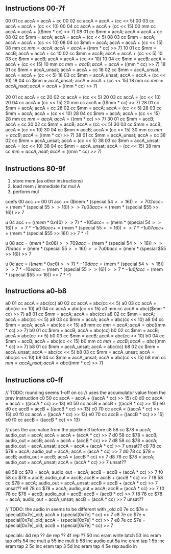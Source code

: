 ## Instructions 00-7f

00 01 cc  accA = accA + cc
00 02 cc  accA = accA + (cc << 5)
00 03 cc  accA = accA + (cc << 10)
00 04 cc  accA = accA + (cc << 15)
00 mm cc  accA = accA + (($mm * cc) >> 7)
08 01 cc  $mm = accA; accA = accA + cc
08 02 cc  $mm = accA; accA = accA + (cc << 5)
08 03 cc  $mm = accA; accA = accA + (cc << 10)
08 04 cc  $mm = accA; accA = accA + (cc << 15)
08 mm cc  $mm = accA; accA = accA + (($mm * cc) >> 7)
10 01 cc  $mm = accB; accA = accA + cc
10 02 cc  $mm = accB; accA = accA + (cc << 5)
10 03 cc  $mm = accB; accA = accA + (cc << 10)
10 04 cc  $mm = accB; accA = accA + (cc << 15)
10 mm cc  $mm = accB; accA = accA + (($mm * cc) >> 7)
18 01 cc  $mm = accA_unsat; accA = accA + cc
18 02 cc  $mm = accA_unsat; accA = accA + (cc << 5)
18 03 cc  $mm = accA_unsat; accA = accA + (cc << 10)
18 04 cc  $mm = accA_unsat; accA = accA + (cc << 15)
18 mm cc  $mm = accA_unsat; accA = accA + (($mm * cc) >> 7)

20 01 cc  accA = cc
20 02 cc  accA = (cc << 5)
20 03 cc  accA = (cc << 10)
20 04 cc  accA = (cc << 15)
20 mm cc  accA = (($mm * cc) >> 7)
28 01 cc  $mm = accA; accA = cc
28 02 cc  $mm = accA; accA = (cc << 5)
28 03 cc  $mm = accA; accA = (cc << 10)
28 04 cc  $mm = accA; accA = (cc << 15)
28 mm cc  $mm = accA; accA = (($mm * cc) >> 7)
30 01 cc  $mm = accB; accA = cc
30 02 cc  $mm = accB; accA = (cc << 5)
30 03 cc  $mm = accB; accA = (cc << 10)
30 04 cc  $mm = accB; accA = (cc << 15)
30 mm cc  $mm = accB; accA = (($mm * cc) >> 7)
38 01 cc  $mm = accA_unsat; accA = cc
38 02 cc  $mm = accA_unsat; accA = (cc << 5)
38 03 cc  $mm = accA_unsat; accA = (cc << 10)
38 04 cc  $mm = accA_unsat; accA = (cc << 15)
38 mm cc  $mm = accA_unsat; accA = (($mm * cc) >> 7)


## Instructions 80-9f

1. store mem (as other instructions)
2. load mem / immediate for mul A
3. perform mul

coefs
    00  acc += 00
    01  acc += ($mem * (special $54 >> 16)) >> 7
    02  acc += ($mem * (special $55 >> 16)) >> 7
 u  03  acc += ($mem * (special $55 >> 16)) >> 7

 u  04  acc += (($mem * 0x40) >> 7) * -1
    05  acc += ($mem * (special $54 >> 16)) >> 7 * -1
 u  06  acc += ($mem * (special $55 >> 16)) >> 7 * -1
 u  07  acc += ($mem * (special $55 >> 16)) >> 7 * -1

 u  08  acc  = ($mem * 0x08) >> 7
    09  acc  = ($mem * (special $54 >> 16)) >> 7
    0a  acc  = ($mem * (special $55 >> 16)) >> 7
 u  0b  acc  = ($mem * (special $55 >> 16)) >> 7

 u  0c  acc  = (($mem * 0xc0) >> 7) * -1
    0d  acc  = ($mem * (special $54 >> 16)) >> 7 * -1
    0e  acc  = ($mem * (special $55 >> 16)) >> 7 * -1
 u  0f  acc  = ($mem * (special $55 >> 16)) >> 7 * -1



## Instructions a0-b8

a0 01 cc  accA = abc(cc)
a0 02 cc  accA = abc(cc << 5)
a0 03 cc  accA = abc(cc << 10)
a0 04 cc  accA = abc(cc << 15)
a0 mm cc  accA = abc(($mm * cc) >> 7)
a8 01 cc  $mm = accA; accA = abc(cc)
a8 02 cc  $mm = accA; accA = abc(cc << 5)
a8 03 cc  $mm = accA; accA = abc(cc << 10)
a8 04 cc  $mm = accA; accA = abc(cc << 15)
a8 mm cc  $mm = accA; accA = abc(($mm * cc) >> 7)
b0 01 cc  $mm = accB; accA = abc(cc)
b0 02 cc  $mm = accB; accA = abc(cc << 5)
b0 03 cc  $mm = accB; accA = abc(cc << 10)
b0 04 cc  $mm = accB; accA = abc(cc << 15)
b0 mm cc  $mm = accB; accA = abc(($mm * cc) >> 7)
b8 01 cc  $mm = accA_unsat; accA = abc(cc)
b8 02 cc  $mm = accA_unsat; accA = abc(cc << 5)
b8 03 cc  $mm = accA_unsat; accA = abc(cc << 10)
b8 04 cc  $mm = accA_unsat; accA = abc(cc << 15)
b8 mm cc  $mm = accA_unsat; accA = abc(($mm * cc) >> 7)


## Instructions c0-ff

// TODO: rounding seems 1-off on cc
// uses the accumulator value from the prev instruction
c0 50 cc  accA = accA + ((accA * cc) >> 15)
c0 d0 cc  accA = accA + ((accA * cc) >> 13)
e0 50 cc  accB = accB + ((accB * cc) >> 15)
e0 d0 cc  accB = accB + ((accB * cc) >> 13)
c0 70 cc  accA = ((accA * cc) >> 15)
c0 f0 cc  accA = ((accA * cc) >> 13)
e0 70 cc  accB = ((accB * cc) >> 15)
e0 f0 cc  accB = ((accB * cc) >> 13)

// uses the acc value from the pipeline 3 before
c8 58 cc  $78 = accA; audio_out = accA; accA = accA + (accA * cc) >> 7
d0 58 cc  $78 = accB; audio_out = accB; accA = accA + (accB * cc) >> 7
d8 58 cc  $78 = accA; audio_out = accA_unsat; accA = accA + (accA * cc) >> 7  unsat??
c8 78 cc  $78 = accA; audio_out = accA; accA = (accA * cc) >> 7
d0 78 cc  $78 = accB; audio_out = accB; accA = (accB * cc) >> 7
d8 78 cc  $78 = accA; audio_out = accA_unsat; accA = (accA * cc) >> 7  unsat??

e8 58 cc  $78 = accA; audio_out = accA; accB = accB + (accA * cc) >> 7
f0 58 cc  $78 = accB; audio_out = accB; accB = accB + (accB * cc) >> 7
f8 58 cc  $78 = accA; audio_out = accA_unsat; accB = accB + (accA * cc) >> 7  unsat??
e8 78 cc  $78 = accA; audio_out = accA; accB = (accA * cc) >> 7
f0 78 cc  $78 = accB; audio_out = accB; accB = (accB * cc) >> 7
f8 78 cc  $78 = accA; audio_out = accA_unsat; accB = (accA * cc) >> 7  unsat??

// TODO: the audio in seems to be different with _old
c0 7e cc  $7e = special[0x7e]_old; accA = (special[0x7e] * cc) >> 7
c8 7e cc  $7e = special[0x7e]_old; accA = (special[0x7e] * cc) >> 7
e8 7e cc  $7e = special[0x7e]_old; accB = (special[0x7e] * cc) >> 7

specials:
  4d  rep  ??
  4e  rep  ??
  4f  rep  ??
  50  inc  eram write latch
  53  inc  eram tap offs
  54  inc  mult a
  55  inc  mult b
  58  inc  audio out
  5a  inc  eram tap 1
  5b  inc  eram tap 2
  5c  inc  eram tap 3
  5d  inc  eram tap 4
  5e  rep  audio in
